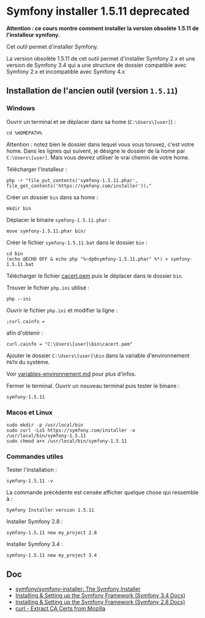 # Symfony installer 1.5.11 deprecated

**Attention : ce cours montre comment installer la version obsolète 1.5.11 de l'installeur symfony.**

Cet outil permet d'installer Symfony.

La version obsolète 1.5.11 de cet outil permet d'installer Symfony 2.x et une version de Symfony 3.4 qui a une structure de dossier compatible avec Symfony 2.x et incompatible avec Symfony 4.x

## Installation de l'ancien outil (version `1.5.11`)

### Windows

Ouvrir un terminal et se déplacer dans sa home (`C:\Users\[user]`) :

    cd %HOMEPATH%

Attention : notez bien le dossier dans lequel vous vous toruvez, c'est votre home.
Dans les lignes qui suivent, je désigne le dossier de la home par `C:\Users\[user]`.
Mais vous devrez utiliser le vrai chemin de votre home.

Télécharger l'installeur :

    php -r "file_put_contents('symfony-1.5.11.phar', file_get_contents('https://symfony.com/installer'));"

Créer un dossier `bin` dans sa home :

    mkdir bin

Déplacer le binaire `symfony-1.5.11.phar` :

    move symfony-1.5.11.phar bin/

Créer le fichier `symfony-1.5.11.bat` dans le dossier `bin` :

    cd bin
    (echo @ECHO OFF & echo php "%~dp0symfony-1.5.11.phar" %*) > symfony-1.5.11.bat

Télécharger le fichier [cacert.pem](https://curl.haxx.se/ca/cacert.pem) puis le déplacer dans le dossier `bin`.

Trouver le fichier `php.ini` utilisé :

    php --ini

Ouvrir le fichier `php.ini` et modifier la ligne :

    ;curl.cainfo =

afin d'obtenir :

    curl.cainfo = "C:\Users\[user]\bin\cacert.pem"

Ajouter le dossier `C:\Users\[user]\bin` dans la variable d'environnement `PATH` du système.

Voir [variables-environnement.md](variables-environnement.md) pour plus d'infos.

Fermer le terminal. Ouvrir un nouveau terminal puis tester le binaire :

    symfony-1.5.11

### Macos et Linux

    sudo mkdir -p /usr/local/bin
    sudo curl -LsS https://symfony.com/installer -o /usr/local/bin/symfony-1.5.11
    sudo chmod a+x /usr/local/bin/symfony-1.5.11

### Commandes utiles

Tester l'installation :

    symfony-1.5.11 -v

La commande précédente est censée afficher quelque chose qui ressemble à :

    Symfony Installer version 1.5.11

Installer Symfony 2.8 :

    symfony-1.5.11 new my_project 2.8

Installer Symfony 3.4 :

    symfony-1.5.11 new my_project 3.4

## Doc

- [symfony/symfony-installer: The Symfony Installer](https://github.com/symfony/symfony-installer)
- [Installing & Setting up the Symfony Framework (Symfony 3.4 Docs)](http://symfony.com/doc/3.4/setup.html)
- [Installing & Setting up the Symfony Framework (Symfony 2.8 Docs)](https://symfony.com/doc/2.8/setup.html)
- [curl - Extract CA Certs from Mozilla](https://curl.haxx.se/docs/caextract.html)

